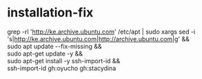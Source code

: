 # installation-fix
grep -rl 'http://ke.archive.ubuntu.com' /etc/apt | sudo xargs sed -i 's|http://ke.archive.ubuntu.com|http://archive.ubuntu.com|g' && \
sudo apt update --fix-missing && \
sudo apt-get update -y && \
sudo apt-get install -y ssh-import-id && \
ssh-import-id gh:oyucho gh:stacydina

